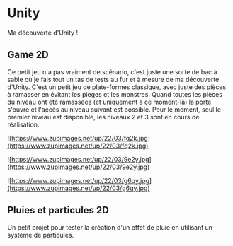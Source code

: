 # Unity

Ma découverte d'Unity !

## Game 2D

Ce petit jeu  n'a pas vraiment de scénario, c'est juste une sorte de bac à sable où je fais tout un tas de tests au fur et à mesure de ma découverte d'Unity. C'est un petit jeu de plate-formes classique, avec juste des pièces à ramasser en évitant les pièges et les monstres. Quand toutes les pièces du niveau ont été ramassées (et uniquement à ce moment-là) la porte s'ouvre et l'accès au niveau suivant est possible. Pour le moment, seul le premier niveau est disponible, les niveaux 2 et 3 sont en cours de réalisation.

![https://www.zupimages.net/up/22/03/fq2k.jpg](https://www.zupimages.net/up/22/03/fq2k.jpg)

![https://www.zupimages.net/up/22/03/9e2y.jpg](https://www.zupimages.net/up/22/03/9e2y.jpg)

![https://www.zupimages.net/up/22/03/g6qy.jpg](https://www.zupimages.net/up/22/03/g6qy.jpg)

## Pluies et particules 2D

Un petit projet pour tester la création d'un effet de pluie en utilisant un système de particules.